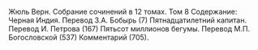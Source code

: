 <!--2025-02-16 12:38:23-->
Жюль Верн. Собрание сочинений в 12 томах. Том 8
Содержание:
Черная Индия. Перевод З.А. Бобырь (7)
Пятнадцатилетний капитан. Перевод И. Петрова (167)
Пятьсот миллионов бегумы. Перевод М.П. Богословской (537)
Комментарий (705).